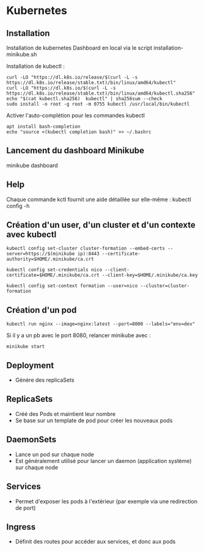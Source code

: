# Kubernetes

## Installation 

Installation de kubernetes Dashboard en local via le script installation-minikube.sh

Installation de kubectl :
```
curl -LO "https://dl.k8s.io/release/$(curl -L -s https://dl.k8s.io/release/stable.txt)/bin/linux/amd64/kubectl"
curl -LO "https://dl.k8s.io/$(curl -L -s https://dl.k8s.io/release/stable.txt)/bin/linux/amd64/kubectl.sha256"
echo "$(cat kubectl.sha256)  kubectl" | sha256sum --check
sudo install -o root -g root -m 0755 kubectl /usr/local/bin/kubectl
```

Activer l'auto-complétion pour les commandes kubectl

```
apt install bash-completion
echo "source <(kubectl completion bash)" >> ~/.bashrc
```

## Lancement du dashboard Minikube

minikube dashboard

## Help

Chaque commande kctl fournit une aide détaillée sur elle-même : 
kubectl config -h

## Création d'un user, d'un cluster et d'un contexte avec kubectl

```
kubectl config set-cluster cluster-formation --embed-certs --server=https://$(minikube ip):8443 --certificate-authority=$HOME/.minikube/ca.crt

kubectl config set-credentials nico --client-certificate=$HOME/.minikube/ca.crt --client-key=$HOME/.minikube/ca.key

kubectl config set-context formation --user=nico --cluster=cluster-formation
```

## Création d'un pod

```
kubectl run nginx --image=nginx:latest --port=8000 --labels="env=dev"
```

Si il y a un pb avec le port 8080, relancer minikube avec :
```
minikube start
```

## Deployment

- Génère des replicaSets

## ReplicaSets

- Créé des Pods et maintient leur nombre
- Se base sur un template de pod pour créer les nouveaux pods

## DaemonSets

- Lance un pod sur chaque node
- Est généralement utilisé pour lancer un daemon (application système) sur chaque node

## Services

- Permet d'exposer les pods à l'extérieur (par exemple via une redirection de port)


## Ingress

- Définit des routes pour accéder aux services, et donc aux pods













